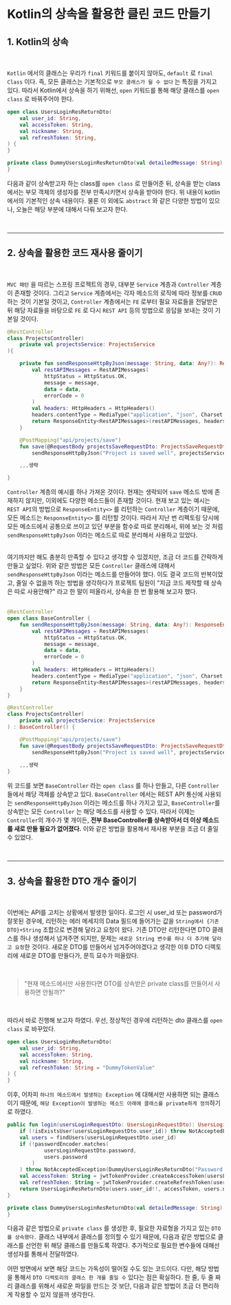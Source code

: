 #  Kotlin의 상속을 활용한 클린 코드 만들기
## 1. Kotlin의 상속
<br>

`Kotlin` 에서의 클래스는 우리가 `final` 키워드를 붙이지 않아도, `default` 로 `final Class` 이다. 즉, 모든 클래스는 기본적으로 `부모 클래스가 될 수 없다` 는 특징을 가지고 있다. 따라서 Kotlin에서 상속을 하기 위해선, `open` 키워드를 통해 해당 클래스를 `open class` 로 바꿔주어야 한다. 

```kotlin
open class UsersLoginResReturnDto(
    val user_id: String,
    val accessToken: String,
    val nickname: String,
    val refreshToken: String,
) {
}

private class DummyUsersLoginResReturnDto(val detailedMessage: String) : UsersLoginResReturnDto("", "", "", "") {
}
```

다음과 같이 상속받고자 하는 class를 `open class` 로 만들어준 뒤, 상속을 받는 class에서는 부모 객체의 생성자를 전부 만족시키면서 상속을 받아야 한다. 위 내용이 kotlin에서의 기본적인 상속 내용이다. 물론 이 외에도 `abstract` 와 같은 다양한 방법이 있으나, 오늘은 해당 부분에 대해서 다뤄 보고자 한다.

<br>

---

## 2. 상속을 활용한 코드 재사용 줄이기
<br>

`MVC 패턴` 을 따르는 스프링 프로젝트의 경우, 대부분 `Service` 계층과 `Controller` 계층이 존재할 것이다. 그리고 `Service` 계층에서는 각자 메소드의 로직에 따라 정보를 `CRUD` 하는 것이 기본일 것이고, `Controller` 계층에서는 `FE` 로부터 필요 자료들을 전달받은 뒤 해당 자료들을 바탕으로 `FE` 로 다시 `REST API` 등의 방법으로 응답을 보내는 것이 기본일 것이다.

```kotlin
@RestController
class ProjectsController(
    private val projectsService: ProjectsService
){

    private fun sendResponseHttpByJson(message: String, data: Any?): ResponseEntity<RestAPIMessages> {
        val restAPIMessages = RestAPIMessages(
            httpStatus = HttpStatus.OK,
            message = message,
            data = data,
            errorCode = 0
        )
        val headers: HttpHeaders = HttpHeaders()
        headers.contentType = MediaType("application", "json", Charset.forName("UTF-8"))
        return ResponseEntity<RestAPIMessages>(restAPIMessages, headers, HttpStatus.OK)
    }

    @PostMapping("api/projects/save")
    fun save(@RequestBody projectsSaveRequestDto: ProjectsSaveRequestDto): ResponseEntity<RestAPIMessages> =
        sendResponseHttpByJson("Project is saved well", projectsService.save(projectsSaveRequestDto))

    ,,,생략

}
```
`Controller` 계층의 예시를 하나 가져온 것이다. 현재는 생략되어 `save` 메소드 밖에 존재하지 않지만, 이외에도 다양한 메소드들이 존재할 것이다. 현재 보고 있는 예시는 `REST API`의 방법으로 `ResponseEntity<>` 를 리턴하는 `Controller` 계층이기 때문에, 모든 메소드는 `ResponseEntity<>` 를 리턴할 것이다. 따라서 지난 번 리펙토링 당시에 모든 메소드에서 공통으로 쓰이고 있던 부분을 함수로 따로 분리해서, 위에 보는 것 처럼 `sendResponseHttpByJson` 이라는 메소드로 따로 분리해서 사용하고 있었다. <br>
<br>

여기까지만 해도 충분히 만족할 수 있다고 생각할 수 있겠지만, 조금 더 코드를 간략하게 만들고 싶었다. 위와 같은 방법은 모든 `Controller` 클래스에 대해서 `sendResponseHttpByJson` 이라는 메소드를 만들어야 했다. 이도 결국 코드의 반복이었고, 줄일 수 없을까 하는 방법을 생각하다가 프로젝트 팀원이 "지금 코드 제작할 때 상속은 따로 사용안해?" 라고 한 말이 떠올라서, 상속을 한 번 활용해 보고자 했다.<br>
<br>

```kotlin
@RestController
open class BaseController {
    fun sendResponseHttpByJson(message: String, data: Any?): ResponseEntity<RestAPIMessages> {
        val restAPIMessages = RestAPIMessages(
            httpStatus = HttpStatus.OK,
            message = message,
            data = data,
            errorCode = 0
        )
        val headers: HttpHeaders = HttpHeaders()
        headers.contentType = MediaType("application", "json", Charset.forName("UTF-8"))
        return ResponseEntity<RestAPIMessages>(restAPIMessages, headers, HttpStatus.OK)
    }
}
```
```kotlin
@RestController
class ProjectsController(
    private val projectsService: ProjectsService
) : BaseController() {

    @PostMapping("api/projects/save")
    fun save(@RequestBody projectsSaveRequestDto: ProjectsSaveRequestDto): ResponseEntity<RestAPIMessages> =
        sendResponseHttpByJson("Project is saved well", projectsService.save(projectsSaveRequestDto))
    
    ,,,생략
}
```

위 코드를 보면 `BaseController` 라는 `open class` 를 하나 만들고, 다른 `Controller` 들에서 해당 객체를 상속받고 있다. `BaseController` 에서는 REST API 통신에 사용되는 `sendResponseHttpByJson` 이라는 메소드를 하나 가지고 있고, `BaseController`를 상속받는 모든 `Controller` 는 해당 메소드를 사용할 수 있다. 따라서 이제는 `Controller`의 개수가 몇 개이든, **전부 BaseController를 상속받아서 더 이상 메소드를 새로 만들 필요가 없어졌다.** 이와 같은 방법을 활용해서 재사용 부분을 조금 더 줄일 수 있었다. 

<br>

---

## 3. 상속을 활용한 DTO 개수 줄이기
<br>

이번에는 API를 고치는 상황에서 발생한 일이다. 로그인 시 user_id 또는 password가 잘못된 경우에, 리턴하는 에러 메세지의 Data 필드에 들어가는 값을 `String에서 {기존 DTO}+String` 조합으로 변경해 달라고 요청이 왔다. 기존 DTO만 리턴한다면 DTO 클래스를 하나 생성해서 넘겨주면 되지만, 문제는 `새로운 String 변수를 하나 더 추가해 달라고 요청`한 것이다. 새로운 DTO를 만들어서 넘겨주어야겠다고 생각한 이후 DTO 디렉토리에 새로운 DTO를 만들다가, 문득 묘수가 떠올랐다.

<br>

> "현재 메소드에서만 사용한다면 DTO를 상속받은 private class를 만들어서 사용하면 안될까?"

<br>

따라서 바로 진행해 보고자 하였다. 우선, 정상적인 경우에 리턴하는 dto 클래스를 `open class` 로 바꾸었다.

```kotlin
open class UsersLoginResReturnDto(
    val user_id: String,
    val accessToken: String,
    val nickname: String,
    val refreshToken: String = "DummyTokenValue"
) {
}
```

이후, 어차피 `하나의 메소드에서 발생하는 Exception` 에 대해서만 사용하면 되는 클래스이기 때문에, `해당 Exception이 발생하는 메소드 아래에 클래스를 private하게 정의`하기로 하였다.

```kotlin
public fun login(usersLoginRequestDto: UsersLoginRequestDto): UsersLoginResReturnDto {
    if (!isExistsUser(usersLoginRequestDto.user_id)) throw NotAcceptedException(DummyUsersLoginResReturnDto("Email is not valid"))
    val users = findUsers(usersLoginRequestDto.user_id)
    if (!passwordEncoder.matches(
            usersLoginRequestDto.password,
            users.password
        )
    ) throw NotAcceptedException(DummyUsersLoginResReturnDto("Password is not valid"))
    val accessToken: String = jwtTokenProvider.createAccessToken(usersLoginRequestDto.user_id)
    val refreshToken: String = jwtTokenProvider.createRefreshToken(usersLoginRequestDto.user_id)
    return UsersLoginResReturnDto(users.user_id!!, accessToken, users.nickname, refreshToken)
}

private class DummyUsersLoginResReturnDto(val detailedMessage: String) : UsersLoginResReturnDto("", "", "", "") {
}
```

다음과 같은 방법으로 `private class` 를 생성한 후, 필요한 자료형을 가지고 있는 `DTO를 상속했다.` 클래스 내부에서 클래스를 정의할 수 있기 때문에, 다음과 같은 방법으로 클래스를 선언한 뒤 해당 클래스를 만들도록 하였다. 추가적으로 필요한 변수들에 대해선 생성자를 통해서 전달하였다.

어떤 방면에서 보면 해당 코드는 가독성이 떨어질 수도 있는 코드이다. 다만, 해당 방법을 통해서 `DTO 디렉토리의 클래스 한 개를 줄일 수` 있다는 점은 확실하다. 한 줄, 두 줄 짜리 클래스를 위해서 새로운 파일을 만드는 것 보단, 다음과 같은 방법이 조금 더 편리하게 작용할 수 있지 않을까 생각한다.

